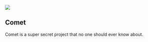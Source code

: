 ![](http://i.imgur.com/Pu05U2K.png)

Comet
---
Comet is a super secret project that no one should ever know about.
